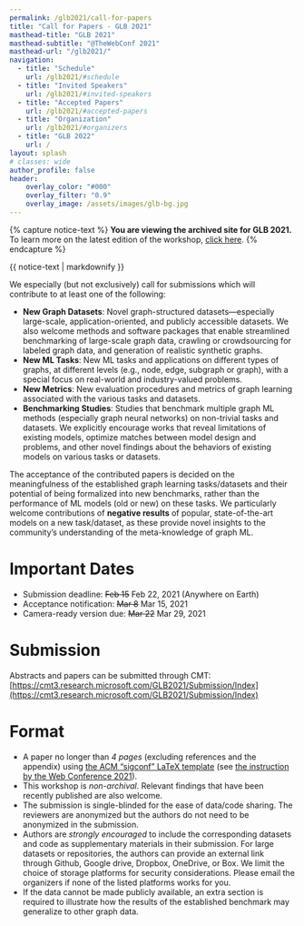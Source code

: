 ```yaml
---
permalink: /glb2021/call-for-papers
title: "Call for Papers - GLB 2021"
masthead-title: "GLB 2021"
masthead-subtitle: "@TheWebConf 2021"
masthead-url: "/glb2021/"
navigation: 
  - title: "Schedule"
    url: /glb2021/#schedule
  - title: "Invited Speakers"
    url: /glb2021/#invited-speakers
  - title: "Accepted Papers"
    url: /glb2021/#accepted-papers
  - title: "Organization"
    url: /glb2021/#organizers
  - title: "GLB 2022"
    url: /
layout: splash
# classes: wide
author_profile: false
header:
    overlay_color: "#000"
    overlay_filter: "0.9"
    overlay_image: /assets/images/glb-bg.jpg
---
```


{% capture notice-text %}
**You are viewing the archived site for GLB 2021.** To learn more on the latest edition of the workshop, [click here](/).
{% endcapture %}

<div class="notice--warning">
  <!-- <h4 class="no_toc">Notice Headline:</h4> -->
  {{ notice-text | markdownify }}
</div>


We especially (but not exclusively) call for submissions which will contribute to at least one of the following:

- **New Graph Datasets**: Novel graph-structured datasets—especially large-scale, application-oriented, and publicly accessible datasets. We also welcome methods and software packages that enable streamlined benchmarking of large-scale graph data, crawling or crowdsourcing for labeled graph data, and generation of realistic synthetic graphs.
- **New ML Tasks**: New ML tasks and applications on different types of graphs, at different levels (e.g., node, edge, subgraph or graph), with a special focus on real-world and industry-valued problems.
- **New Metrics**: New evaluation procedures and metrics of graph learning associated with the various tasks and datasets.
- **Benchmarking Studies**: Studies that benchmark multiple graph ML methods (especially graph neural networks) on non-trivial tasks and datasets. We explicitly encourage works that reveal limitations of existing models, optimize matches between model design and problems, and other novel findings about the behaviors of existing models on various tasks or datasets.

The acceptance of the contributed papers is decided on the meaningfulness of the established graph learning tasks/datasets and their potential of being formalized into new benchmarks, rather than the performance of ML models (old or new) on these tasks. We particularly welcome contributions of **negative results** of popular, state-of-the-art models on a new task/dataset, as these provide novel insights to the community’s understanding of the meta-knowledge of graph ML. 

# Important Dates
- Submission deadline: ~~Feb 15~~ Feb 22, 2021 (Anywhere on Earth)
- Acceptance notification: ~~Mar 8~~ Mar 15, 2021
- Camera-ready version due: ~~Mar 22~~ Mar 29, 2021

# Submission
Abstracts and papers can be submitted through CMT: <br>
[https://cmt3.research.microsoft.com/GLB2021/Submission/Index](https://cmt3.research.microsoft.com/GLB2021/Submission/Index)

# Format

- A paper no longer than *4 pages* (excluding references and the appendix) using [the ACM “sigconf” LaTeX template](https://www.acm.org/binaries/content/assets/publications/consolidated-tex-template/acmart-master.zip) (see [the instruction by the Web Conference 2021](https://www2021.thewebconf.org/authors/call-for-papers)).
- This workshop is *non-archival*. Relevant findings that have been recently published are also welcome.
- The submission is single-blinded for the ease of data/code sharing. The reviewers are anonymized but the authors do not need to be anonymized in the submission.
- Authors are *strongly encouraged* to include the corresponding datasets and code as supplementary materials in their submission. For large datasets or repositories, the authors can provide an external link through Github, Google drive, Dropbox, OneDrive, or Box. We limit the choice of storage platforms for security considerations. Please email the organizers if none of the listed platforms works for you.
- If the data cannot be made publicly available, an extra section is required to illustrate how the results of the established benchmark may generalize to other graph data.